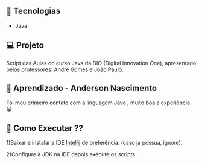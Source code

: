 

 ## 🚀 Tecnologias

- Java



## 💻 Projeto

Script das Aulas do curso Java da DIO (Digital Innovation One), apresentado pelos professores: André Gomes e João Paulo.


 
## 📝 Aprendizado - Anderson Nascimento

 Foi meu primeiro contato com a linguagem Java , muito boa a experiência 😀

 
 ## 📝 Como Executar ??

1)Baixar e instalar a IDE [Intellij](https://www.jetbrains.com/pt-br/idea/) de preferência. (caso ja possua, ignore).


2)Configure a JDK na IDE depois execute os scripts.